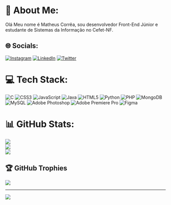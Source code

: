 # 💫 About Me:
Olá Meu nome é Matheus Corrêa, sou desenvolvedor Front-End Júnior e estudante de Sistemas da Informação no Cefet-NF.


## 🌐 Socials:
[![Instagram](https://img.shields.io/badge/Instagram-%23E4405F.svg?logo=Instagram&logoColor=white)](https://instagram.com/matheuscxy) [![LinkedIn](https://img.shields.io/badge/LinkedIn-%230077B5.svg?logo=linkedin&logoColor=white)](https://linkedin.com/in/matheus-corrêa-9762b8a2) [![Twitter](https://img.shields.io/badge/Twitter-%231DA1F2.svg?logo=Twitter&logoColor=white)](https://twitter.com/@_Matheuscx) 

# 💻 Tech Stack:
![C](https://img.shields.io/badge/c-%2300599C.svg?style=for-the-badge&logo=c&logoColor=white) ![CSS3](https://img.shields.io/badge/css3-%231572B6.svg?style=for-the-badge&logo=css3&logoColor=white) ![JavaScript](https://img.shields.io/badge/javascript-%23323330.svg?style=for-the-badge&logo=javascript&logoColor=%23F7DF1E) ![Java](https://img.shields.io/badge/java-%23ED8B00.svg?style=for-the-badge&logo=java&logoColor=white) ![HTML5](https://img.shields.io/badge/html5-%23E34F26.svg?style=for-the-badge&logo=html5&logoColor=white) ![Python](https://img.shields.io/badge/python-3670A0?style=for-the-badge&logo=python&logoColor=ffdd54) ![PHP](https://img.shields.io/badge/php-%23777BB4.svg?style=for-the-badge&logo=php&logoColor=white) ![MongoDB](https://img.shields.io/badge/MongoDB-%234ea94b.svg?style=for-the-badge&logo=mongodb&logoColor=white) ![MySQL](https://img.shields.io/badge/mysql-%2300f.svg?style=for-the-badge&logo=mysql&logoColor=white) ![Adobe Photoshop](https://img.shields.io/badge/adobephotoshop-%2331A8FF.svg?style=for-the-badge&logo=adobephotoshop&logoColor=white) ![Adobe Premiere Pro](https://img.shields.io/badge/Adobe%20Premiere%20Pro-9999FF.svg?style=for-the-badge&logo=Adobe%20Premiere%20Pro&logoColor=white) 	![Figma](https://img.shields.io/badge/figma-%23F24E1E.svg?style=for-the-badge&logo=figma&logoColor=white)
# 📊 GitHub Stats:
![](https://github-readme-stats.vercel.app/api?username=Matheuscorreacx&theme=blue-green&hide_border=false&include_all_commits=false&count_private=false)<br/>
![](https://github-readme-streak-stats.herokuapp.com/?user=Matheuscorreacx&theme=blue-green&hide_border=false)<br/>
![](https://github-readme-stats.vercel.app/api/top-langs/?username=Matheuscorreacx&theme=blue-green&hide_border=false&include_all_commits=false&count_private=false&layout=compact)

## 🏆 GitHub Trophies
![](https://github-profile-trophy.vercel.app/?username=Matheuscorreacx&theme=dracula&no-frame=false&no-bg=true&margin-w=4)

---
[![](https://visitcount.itsvg.in/api?id=Matheuscorreacx&icon=0&color=0)](https://visitcount.itsvg.in)

<!-- Proudly created with GPRM ( https://gprm.itsvg.in ) -->
